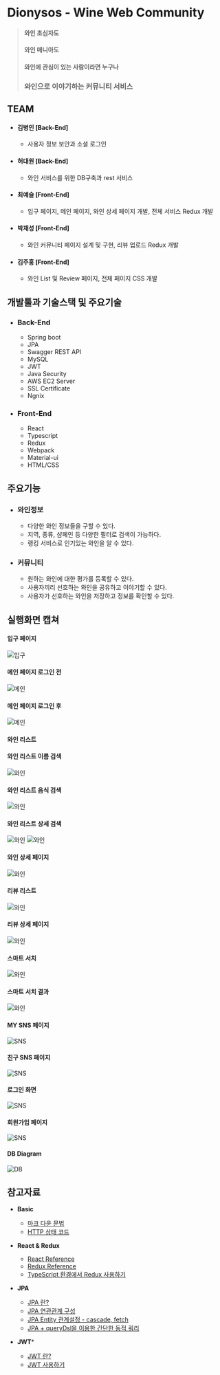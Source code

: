 Dionysos - Wine Web Community
============

> #### 와인 초심자도
> #### 와인 매니아도
> #### 와인에 관심이 있는 사람이라면 누구나
> ### 와인으로 이야기하는 커뮤니티 서비스

## TEAM

- #### 김병인 [Back-End]
    - 사용자 정보 보안과 소셜 로그인
- #### 허대원 [Back-End]
    - 와인 서비스를 위한 DB구축과 rest 서비스
- #### 최예슬 [Front-End]
    - 입구 페이지, 메인 페이지, 와인 상세 페이지 개발, 전체 서비스 Redux 개발
- #### 박재성 [Front-End]
    - 와인 커뮤니티 페이지 설계 및 구현, 리뷰 업로드 Redux 개발
- #### 김주홍 [Front-End]
    - 와인 List 및 Review 페이지, 전체 페이지 CSS 개발

## 개발툴과 기술스택 및 주요기술

- ### Back-End
    - Spring boot
    - JPA
    - Swagger REST API
    - MySQL
    - JWT
    - Java Security
    - AWS EC2 Server
    - SSL Certificate
    - Ngnix

- ### Front-End
    - React
    - Typescript
    - Redux
    - Webpack
    - Material-ui
    - HTML/CSS

## 주요기능

- ### 와인정보
    - 다양한 와인 정보들을 구할 수 있다.
    - 지역, 종류, 샴페인 등 다양한 필터로 검색이 가능하다.
    - 랭킹 서비스로 인기있는 와인을 알 수 있다.
- ### 커뮤니티
    - 원하는 와인에 대한 평가를 등록할 수 있다.
    - 사용자끼리 선호하는 와인을 공유하고 이야기할 수 있다.
    - 사용자가 선호하는 와인을 저장하고 정보를 확인할 수 있다.


## 실행화면 캡쳐
#### 입구 페이지 
![입구](/img/latest/입구페이지.png "Entrance")
    
#### 메인 페이지 로그인 전
![메인](/img/latest/랭킹페이지_로그인전.png "Main1")

#### 메인 페이지 로그인 후
![메인](/img/latest/랭킹페이지_로그인후.png "Main2")
    
#### 와인 리스트 

#### 와인 리스트 이름 검색
![와인](/img/latest/와인리스트_이름검색.png "Wine_by_name")

#### 와인 리스트 음식 검색
![와인](/img/latest/와인리스트_음식검색.png "Wine_by_food")

#### 와인 리스트 상세 검색
![와인](/img/latest/와인리스트_상세검색.png "Wine_by_category")
![와인](/img/latest/와인리스트_상세검색2.png "Wine_by_category2")
    
#### 와인 상세 페이지 
![와인](/img/latest/와인상세페이지.png "WineInfo")

#### 리뷰 리스트
![와인](/img/latest/리뷰리스트.png "Review List")

#### 리뷰 상세 페이지
![와인](/img/latest/리뷰상세.png "Review Detail")

#### 스마트 서치
![와인](/img/latest/스마트서치.png "Smart Search")

#### 스마트 서치 결과
![와인](/img/latest/스마트서치_결과.png "Smart Search 결과")
    
#### MY SNS 페이지 
![SNS](/img/latest/MYSNS.png "MY SNS")

#### 친구 SNS 페이지 
![SNS](/img/latest/친구SNS.png "Friend SNS")

#### 로그인 화면
![SNS](/img/latest/로그인화면.png "Login")

#### 회원가입 페이지 
![SNS](/img/latest/회원가입.png "Register")
    
#### DB Diagram
![DB](/img/db.png "db")
    
## 참고자료
- **Basic**
    -  <a href="https://gist.github.com/ihoneymon/652be052a0727ad59601">마크 다운 문법</a>
    -  <a href="https://ko.wikipedia.org/wiki/HTTP_%EC%83%81%ED%83%9C_%EC%BD%94%EB%93%9C">HTTP 상태 코드</a>

- **React & Redux**
    -  <a href="https://reactjs-kr.firebaseapp.com/docs/hello-world.html">React Reference</a>
    -  <a href="https://deminoth.github.io/redux/">Redux Reference</a>
    -  <a href="https://velog.io/@velopert/use-typescript-and-redux-like-a-pro">TypeScript 환경에서 Redux 사용하기</a>

- **JPA**
    - <a href="https://gmlwjd9405.github.io/2019/08/04/what-is-jpa.html">JPA 란?</a>
    - <a href="https://victorydntmd.tistory.com/208">JPA 연관관계 구성</a>
    - <a href="https://nowonbun.tistory.com/548">JPA Entity 관계설정 - cascade, fetch</a>
    - <a href="https://jojoldu.tistory.com/394">JPA + queryDsl을 이용한 간단한 동적 쿼리</a>

- **JWT***
    - <a href="https://velopert.com/2350">JWT 란?</a>
    - <a href="https://goodteacher.tistory.com/98?category=763707">JWT 사용하기</a>
